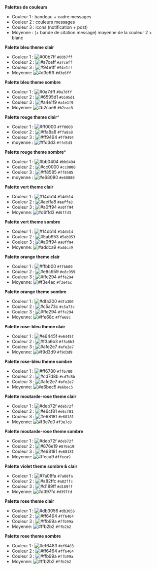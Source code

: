 **Palettes de couleurs**
  * Couleur 1 : bandeau + cadre messages
  * Couleur 2 : couleurs messages
  * Couleur 3 : icons (notification + post)
  * Moyenne : (+ bande de citation message) moyenne de la couleur 2 + blanc


**Palette bleu theme clair**
* Couleur 1 : ![#00b7ff](https://via.placeholder.com/15/00b7ff/000000?text=+) `#00b7ff`
* Couleur 2 : ![#a7ceff](https://via.placeholder.com/15/a7ceff/000000?text=+) `#a7ceff`
* Couleur 3 : ![#94e1ff](https://via.placeholder.com/15/94e1ff/000000?text=+) `#94e1ff`
* Moyenne: ![#d3e6ff](https://via.placeholder.com/15/d3e6ff/000000?text=+) `#d3e6ff`

**Palette bleu theme sombre**
* Couleur 1 : ![#0a7dff](https://via.placeholder.com/15/0a7dff/000000?text=+) `#0a7dff`
* Couleur 2 : ![#6595d1](https://via.placeholder.com/15/6595d1/000000?text=+) `#6595d1`
* Couleur 3 : ![#a4e1f9](https://via.placeholder.com/15/a4e1f9/000000?text=+) `#a4e1f9`
* Moyenne: ![#b2cae8](https://via.placeholder.com/15/b2cae8/000000?text=+) `#b2cae8`

**Palette rouge theme clair***
* Couleur 1 : ![#ff0000](https://via.placeholder.com/15/ff0000/000000?text=+) `#ff0000`
* Couleur 2 : ![#ffa8a8](https://via.placeholder.com/15/ffa8a8/000000?text=+) `#ffa8a8`
* Couleur 3 : ![#ff9494](https://via.placeholder.com/15/ff9494/000000?text=+) `#ff9494`
* moyenne   : ![#ffd3d3](https://via.placeholder.com/15/ffd3d3/000000?text=+) `#ffd3d3`


**Palette rouge theme sombre***
* Couleur 1 : ![#bb0404](https://via.placeholder.com/15/ff0000/000000?text=+) `#bb0404`
* Couleur 2 : ![#cc0000](https://via.placeholder.com/15/cc0000/000000?text=+) `#cc0000`
* Couleur 3 : ![#ff8585](https://via.placeholder.com/15/ff8585/000000?text=+) `#ff8585`
* moyenne   : ![#e68080](https://via.placeholder.com/15/e68080/000000?text=+) `#e68080`

**Palette vert theme clair**
* Couleur 1 : ![#14db14](https://via.placeholder.com/15/14db14/000000?text=+) `#14db14`
* Couleur 2 : ![#aeffa8](https://via.placeholder.com/15/aeffa8/000000?text=+) `#aeffa8`
* Couleur 3 : ![#a0ff94](https://via.placeholder.com/15/a0ff94/000000?text=+) `#a0ff94`
* Moyenne: ![#d6ffd3](https://via.placeholder.com/15/d6ffd3/000000?text=+) `#d6ffd3`


**Palette vert theme sombre**
* Couleur 1 : ![#14db14](https://via.placeholder.com/15/14db14/000000?text=+) `#14db14`
* Couleur 2 : ![#5ab953](https://via.placeholder.com/15/5ab953/000000?text=+) `#5ab953`
* Couleur 3 : ![#a0ff94](https://via.placeholder.com/15/a0ff94/000000?text=+) `#a0ff94`
* Moyenne: ![#addca9](https://via.placeholder.com/15/addca9/000000?text=+) `#addca9`


**Palette orange theme clair**
* Couleur 1 : ![#ffbb00](https://via.placeholder.com/15/ffbb00/000000?text=+) `#ffbb00`
* Couleur 2 : ![#e8c959](https://via.placeholder.com/15/e8c959/000000?text=+) `#e8c959`
* Couleur 3 : ![#ffe294](https://via.placeholder.com/15/ffe294/000000?text=+) `#ffe294`
* Moyenne: ![#f3e4ac](https://via.placeholder.com/15/f3e4ac/000000?text=+) `#f3e4ac`

**Palette orange theme sombre**
* Couleur 1 : ![#dfa300](https://via.placeholder.com/15/dfa300/000000?text=+) `#dfa300`
* Couleur 2 : ![#c5a73c](https://via.placeholder.com/15/e8c959/000000?text=+) `#c5a73c`
* Couleur 3 : ![#ffe294](https://via.placeholder.com/15/ffe294/000000?text=+) `#ffe294`
* Moyenne: ![#ffe68c](https://via.placeholder.com/15/ffe68c/000000?text=+) `#ffe68c`

**Palette rose-bleu theme clair**
* Couleur 1 : ![#e6445f](https://via.placeholder.com/15/e6445f/000000?text=+) `#e6445f`
* Couleur 2 : ![#f3a6b3](https://via.placeholder.com/15/f3a6b3/000000?text=+) `#f3a6b3`
* Couleur 3 : ![#afe2e7](https://via.placeholder.com/15/afe2e7/000000?text=+) `#afe2e7`
* Moyenne: ![#f9d3d9](https://via.placeholder.com/15/f9d3d9/000000?text=+) `#f9d3d9`

**Palette rose-bleu theme sombre**
* Couleur 1 : ![#ff6780](https://via.placeholder.com/15/e6445f/000000?text=+) `#ff6780`
* Couleur 2 : ![#cd7d8b](https://via.placeholder.com/15/cd7d8b/000000?text=+) `#cd7d8b`
* Couleur 3 : ![#afe2e7](https://via.placeholder.com/15/afe2e7/000000?text=+) `#afe2e7`
* Moyenne: ![#e6bec5](https://via.placeholder.com/15/e6bec5/000000?text=+) `#e6bec5`


**Palette moutarde-rose theme clair**
* Couleur 1 : ![#deb72f](https://via.placeholder.com/15/deb72f/000000?text=+) `#deb72f`
* Couleur 2 : ![#e6cf81](https://via.placeholder.com/15/e6cf81/000000?text=+) `#e6cf81`
* Couleur 3 : ![#e68181](https://via.placeholder.com/15/e68181/000000?text=+) `#e68181`
* Moyenne: ![#f3e7c0](https://via.placeholder.com/15/f3e7c0/000000?text=+) `#f3e7c0`

**Palette moutarde-rose theme sombre**
* Couleur 1 : ![#deb72f](https://via.placeholder.com/15/deb72f/000000?text=+) `#deb72f`
* Couleur 2 : ![#876e19](https://via.placeholder.com/15/876e19/000000?text=+) `#876e19`
* Couleur 3 : ![#e68181](https://via.placeholder.com/15/e68181/000000?text=+) `#e68181`
* Moyenne: ![#ffeca9](https://via.placeholder.com/15/ffeca9/000000?text=+) `#ffeca9`

**Palette violet theme sombre & clair**
* Couleur 1 : ![#7a08fa](https://via.placeholder.com/15/7a08fa/000000?text=+) `#7a08fa`
* Couleur 2 : ![#a82ffc](https://via.placeholder.com/15/a82ffc/000000?text=+) `#a82ffc`
* Couleur 3 : ![#d189ff](https://via.placeholder.com/15/e68181/000000?text=+) `#d189ff`
* Moyenne: ![#d397fd](https://via.placeholder.com/15/d397fd/000000?text=+) `#d397fd`

**Palette rose theme clair**
* Couleur 1 : ![#db3056](https://via.placeholder.com/15/db3056/000000?text=+) `#db3056`
* Couleur 2 : ![#ff6464](https://via.placeholder.com/15/ff6464/000000?text=+) `#ff6464`
* Couleur 3 : ![#ffb99a](https://via.placeholder.com/15/ffb99a/000000?text=+) `#ffb99a`
* Moyenne: ![#ffb2b2](https://via.placeholder.com/15/ffb2b2/000000?text=+) `#ffb2b2`

**Palette rose theme  sombre**
* Couleur 1 : ![#ef6483](https://via.placeholder.com/15/ef6483/000000?text=+) `#ef6483`
* Couleur 2 : ![#ff6464](https://via.placeholder.com/15/ff6464/000000?text=+) `#ff6464`
* Couleur 3 : ![#ffb99a](https://via.placeholder.com/15/ffb99a/000000?text=+) `#ffb99a`
* Moyenne: ![#ffb2b2](https://via.placeholder.com/15/ffb2b2/000000?text=+) `#ffb2b2`
